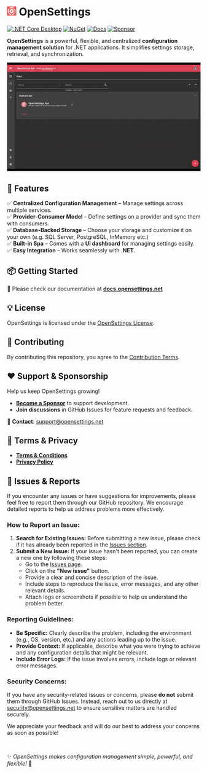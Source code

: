 # <img src="logo/open-settings-logo.png" alt="Header" width="24"/> OpenSettings
[![.NET Core Desktop](https://github.com/OpenSettings/open-settings/actions/workflows/dotnet.yml/badge.svg?branch=master)](https://github.com/OpenSettings/open-settings/actions/workflows/dotnet.yml)
[![NuGet](https://img.shields.io/nuget/v/OpenSettings.svg?color=1ecf18)](https://nuget.org/packages/OpenSettings)
[![Docs](https://img.shields.io/badge/docs-online-blue)](https://docs.opensettings.net)
[![Sponsor](https://img.shields.io/badge/sponsor-GitHub%20Sponsors-brightgreen)](https://github.com/sponsors/ogulcanturan)

**OpenSettings** is a powerful, flexible, and centralized **configuration management solution** for .NET applications. It simplifies settings storage, retrieval, and synchronization.  

![Demo](https://raw.githubusercontent.com/OpenSettings/open-settings-docs/master/docs/v1/assets/demo.gif)


## 🚀 Features  

✅ **Centralized Configuration Management** – Manage settings across multiple services.  
✅ **Provider-Consumer Model** – Define settings on a provider and sync them with consumers.  
✅ **Database-Backed Storage** – Choose your storage and customize it on your own (e.g. SQL Server, PostgreSQL, InMemory etc.)    
✅ **Built-in Spa** – Comes with a **UI dashboard** for managing settings easily.  
✅ **Easy Integration** – Works seamlessly with **.NET**.  

## 📦 Getting Started

📖 Please check our documentation at **[docs.opensettings.net](https://docs.opensettings.net)**  

## 💡 License  

OpenSettings is licensed under the [OpenSettings License](https://opensettings.net/license).

## 🤝 Contributing

By contributing this repository, you agree to the [Contribution Terms](https://opensettings.net/contribution-terms).

## ❤️ Support & Sponsorship  

Help us keep OpenSettings growing!  

- **[Become a Sponsor](https://opensettings.net/become-a-sponsor)** to support development.  
- **Join discussions** in GitHub Issues for feature requests and feedback.  

📧 **Contact**: [support@opensettings.net](mailto:support@opensettings.net)  

## 📜 Terms & Privacy  

- **[Terms & Conditions](https://opensettings.net/terms-and-conditions)**  
- **[Privacy Policy](https://opensettings.net/privacy-policy)**  

## 🐞 Issues & Reports

If you encounter any issues or have suggestions for improvements, please feel free to report them through our GitHub repository. We encourage detailed reports to help us address problems more effectively.

###  How to Report an Issue:
1. **Search for Existing Issues:** Before submitting a new issue, please check if it has already been reported in the [Issues section](https://github.com/OpenSettings/open-settings/issues).
2. **Submit a New Issue:** If your issue hasn't been reported, you can create a new one by following these steps:
   - Go to the [Issues page](https://github.com/OpenSettings/open-settings/issues).
   - Click on the **"New issue"** button.
   - Provide a clear and concise description of the issue.
   - Include steps to reproduce the issue, error messages, and any other relevant details.
   - Attach logs or screenshots if possible to help us understand the problem better.

### Reporting Guidelines:
- **Be Specific:** Clearly describe the problem, including the environment (e.g., OS, version, etc.) and any actions leading up to the issue.
- **Provide Context:** If applicable, describe what you were trying to achieve and any configuration details that might be relevant.
- **Include Error Logs:** If the issue involves errors, include logs or relevant error messages.

### Security Concerns:
If you have any security-related issues or concerns, please **do not** submit them through GitHub Issues. Instead, reach out to us directly at [security@opensettings.net](mailto:security@opensettings.net) to ensure sensitive matters are handled securely.

We appreciate your feedback and will do our best to address your concerns as soon as possible!

<br>

✨ *OpenSettings makes configuration management simple, powerful, and flexible!* 🚀
